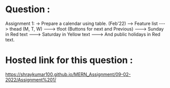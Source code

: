 # Question :
Assignment 1: -> Prepare a calendar using table. (Feb'22) 
--> Feature list 
---> thead (M, T, W) 
---> tfoot (Buttons for next and Previous) 
---> Sunday in Red text 
---> Saturday in Yellow text 
---> And public holidays in Red text.
# Hosted link for this question :
https://shraykumar100.github.io/MERN_Assignment/09-02-2022/Assignment%201/